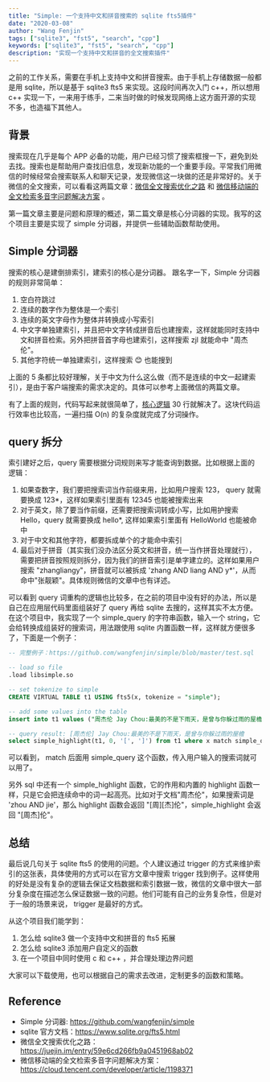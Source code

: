 ```yaml
---
title: "Simple: 一个支持中文和拼音搜索的 sqlite fts5插件"
date: "2020-03-08"
author: "Wang Fenjin"
tags: ["sqlite3", "fst5", "search", "cpp"]
keywords: ["sqlite3", "fst5", "search", "cpp"]
description: "实现一个支持中文和拼音的全文搜索插件"
---
```


之前的工作关系，需要在手机上支持中文和拼音搜索。由于手机上存储数据一般都是用 sqlite，所以是基于 sqlite3 fts5 来实现。这段时间再次入门 c++，所以想用 c++ 实现一下，一来用于练手，二来当时做的时候发现网络上这方面开源的实现不多，也造福下其他人。

## 背景

搜索现在几乎是每个 APP 必备的功能，用户已经习惯了搜索框搜一下，避免到处去找。搜索也是帮助用户查找旧信息，发现新功能的一个重要手段。平常我们用微信的时候经常会搜索联系人和聊天记录，发现微信这一块做的还是非常好的。关于微信的全文搜索，可以看看这两篇文章：[微信全文搜索优化之路](https://juejin.im/entry/59e6cd266fb9a0451968ab02) 和 [微信移动端的全文检索多音字问题解决方案](https://cloud.tencent.com/developer/article/1198371) 。

第一篇文章主要是问题和原理的概述，第二篇文章是核心分词器的实现。我写的这个项目主要是实现了 simple 分词器，并提供一些辅助函数帮助使用。

## Simple 分词器

搜索的核心是建倒排索引，建索引的核心是分词器。 跟名字一下，Simple 分词器的规则非常简单：

1. 空白符跳过
2. 连续的数字作为整体是一个索引
3. 连续的英文字母作为整体并转换成小写索引
4. 中文字单独建索引，并且把中文字转成拼音后也建搜索，这样就能同时支持中文和拼音检索。另外把拼音首字母也建索引，这样搜索 zjl 就能命中 "周杰伦"。
5. 其他字符统一单独建索引，这样搜索 😊 也能搜到

上面的 5 条都比较好理解，关于中文为什么这么做（而不是连续的中文一起建索引），是由于客户端搜索的需求决定的。具体可以参考上面微信的两篇文章。

有了上面的规则，代码写起来就很简单了，[核心逻辑](https://github.com/wangfenjin/simple/blob/a9234eb7169d98522ff07f42e0e9f9aa603bbebd/src/simple_tokenizer.cc#L104) 30 行就解决了。这块代码运行效率也比较高，一遍扫描 O(n) 的复杂度就完成了分词操作。

## query 拆分

索引建好之后，query 需要根据分词规则来写才能查询到数据。比如根据上面的逻辑：

1. 如果查数字，我们要把搜索词当作前缀来用，比如用户搜索 123， query 就需要换成 123*，这样如果索引里面有 12345 也能被搜索出来
2. 对于英文，除了要当作前缀，还需要把搜索词转成小写，比如用护搜索 Hello，query 就需要换成 hello*, 这样如果索引里面有 HelloWorld 也能被命中
3. 对于中文和其他字符，都要拆成单个的才能命中索引
4. 最后对于拼音（其实我们没办法区分英文和拼音，统一当作拼音处理就行），需要把拼音按照规则拆分，因为我们的拼音索引是单字建立的。这样如果用户搜索 "zhangliangy"，拼音就可以被拆成 'zhang AND liang AND y*'，从而命中"张靓颖"。具体规则微信的文章中也有详述。

可以看到 query 词重构的逻辑也比较多，在之前的项目中没有好的办法，所以是自己在应用层代码里面组装好了 query 再给 sqlite 去搜的，这样其实不太方便。在这个项目中，我实现了一个 simple_query 的字符串函数，输入一个 string，它会给转换成组装好的搜索词，用法跟使用 sqlite 内置函数一样，这样就方便很多了，下面是一个例子：

```sql
-- 完整例子：https://github.com/wangfenjin/simple/blob/master/test.sql

-- load so file
.load libsimple.so

-- set tokenize to simple
CREATE VIRTUAL TABLE t1 USING fts5(x, tokenize = "simple");

-- add some values into the table
insert into t1 values ("周杰伦 Jay Chou:最美的不是下雨天，是曾与你躲过雨的屋檐"),

-- query result: [周杰伦] Jay Chou:最美的不是下雨天，是曾与你躲过雨的屋檐
select simple_highlight(t1, 0, '[', ']') from t1 where x match simple_query('zhoujiel');
```

可以看到， match 后面用 simple_query 这个函数，传入用户输入的搜索词就可以用了。

另外 sql 中还有一个 simple_highlight 函数，它的作用和内置的 highlight 函数一样，只是它会把连续命中的词一起高亮。比如对于文档"周杰伦"，如果搜索词是 'zhou AND jie'，那么 highlight 函数会返回 "[周][杰]伦"，simple_highlight 会返回 "[周杰]伦"。

## 总结

最后说几句关于 sqlite fts5 的使用的问题。个人建议通过 trigger 的方式来维护索引的这张表，具体使用的方式可以在官方文章中搜索 trigger 找到例子。这样使用的好处是没有复杂的逻辑去保证文档数据和索引数据一致，微信的文章中很大一部分复杂度在描述怎么保证数据一致的问题。他们可能有自己的业务复杂性，但是对于一般的场景来说， trigger 是最好的方式。

从这个项目我们能学到：

1. 怎么给 sqlite3 做一个支持中文和拼音的 fts5 拓展
2. 怎么给 sqlite3 添加用户自定义的函数
3. 在一个项目中同时使用 c 和 c++ ，并合理处理边界问题

大家可以下载使用，也可以根据自己的需求去改进，定制更多的函数和策略。

## Reference

- Simple 分词器: https://github.com/wangfenjin/simple
- sqlite 官方文档：https://www.sqlite.org/fts5.html
- 微信全文搜索优化之路：https://juejin.im/entry/59e6cd266fb9a0451968ab02
- 微信移动端的全文检索多音字问题解决方案：https://cloud.tencent.com/developer/article/1198371
